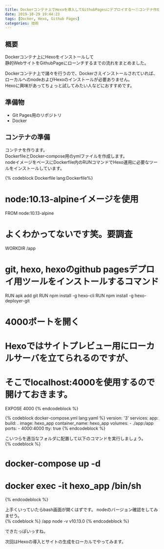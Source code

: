 ```yaml
---
title: Dockerコンテナ上でHexoを導入してGithubPagesにデプロイする〜①コンテナ作成編〜
date: 2019-10-29 19:44:23
tags: [Docker, Hexo, Github Pages]
categories: 技術
---
```



## 概要
Dockerコンテナ上にHexoをインストールして  
静的WebサイトをGithubPageにローンチするまでの流れをまとめました。  

Dockerコンテナ上で諸々を行うので、Dockerさえインストールされていれば、ローカルへのnodeおよびHexoのインストールが必要ありません。  
Hexoに興味があってちょっと試してみたい人などにおすすめです。  

## 準備物
+ Git Pages用のリポジトリ
+ Docker

<!-- more -->

## コンテナの準備
コンテナを作ります。  
DockerfileとDocker-compose用のymlファイルを作成します。  
nodeイメージをベースにDockerfile内のRUNコマンドでHexo運用に必要なツールをインストールしています。

{% codeblock Dockerfile lang:Dockerfile%}
# node:10.13-alpineイメージを使用
FROM node:10.13-alpine

# よくわかってないです笑。要調査
WORKDIR /app

# git, hexo, hexoのgithub pagesデプロイ用ツールをインストールするコマンド
RUN apk add git
RUN npm install -g hexo-cli
RUN npm install -g hexo-deployer-git

# 4000ポートを開く
# Hexoではサイトプレビュー用にローカルサーバを立てられるのですが、
# そこでlocalhost:4000を使用するので開けておきます。
EXPOSE 4000
{% endcodeblock %}


{% codeblock docker-compose.yml lang:yaml %}
version: '3'
services:
  app:
    build: .
    image: hexo_app
    container_name: hexo_app
    volumes: 
      - ./app:/app
    ports:
      - 4000:4000
    tty: true
{% endcodeblock %}

こいつらを適当なフォルダに配置して以下のコマンドを実行しましょう。  
{% codeblock %}
# docker-compose up -d
# docker exec -it hexo_app /bin/sh
{% endcodeblock %}

上手くいっていたらbash画面が開くはずです。
nodeのバージョン確認をしてみませう。  
{% codeblock %}
/app node -v
v10.13.0
{% endcodeblock %}

できたっぽいっすね。  

次回はHexoの導入とサイトの生成をローカルでやってみます。  
